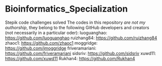 # Bioinformatics_Specialization
Stepik code challenges solved
The codes in this repository _are not my authorship_, they belong to the following GitHub developers and creators (not necessarily in a particular oder):
luoguanghao: https://github.com/luoguanghao
ruizhang84: https://github.com/ruizhang84
zhaoc1: https://github.com/zhaoc1
moggridge: https://github.com/jmoggridge
friveramariani: https://github.com/friveramariani
sidsriv: https://github.com/sidsriv
xuwd11: https://github.com/xuwd11
Rukhan4: https://github.com/Rukhan4

